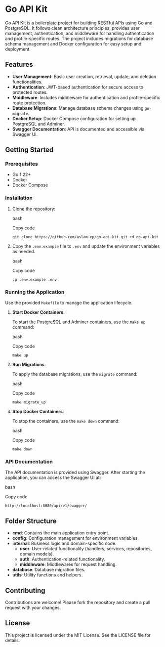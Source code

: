 Go API Kit
==========

Go API Kit is a boilerplate project for building RESTful APIs using Go and PostgreSQL. It follows clean architecture principles, provides user management, authentication, and middleware for handling authentication and profile-specific routes. The project includes migrations for database schema management and Docker configuration for easy setup and deployment.

Features
--------

*   **User Management**: Basic user creation, retrieval, update, and deletion functionalities.
*   **Authentication**: JWT-based authentication for secure access to protected routes.
*   **Middleware**: Includes middleware for authentication and profile-specific route protection.
*   **Database Migrations**: Manage database schema changes using `go-migrate`.
*   **Docker Setup**: Docker Compose configuration for setting up PostgreSQL and Adminer.
*   **Swagger Documentation**: API is documented and accessible via Swagger UI.

Getting Started
---------------

### Prerequisites

*   Go 1.22+
*   Docker
*   Docker Compose

### Installation

1.  Clone the repository:
    
    bash
    
    Copy code
    
    `git clone https://github.com/aslam-ep/go-api-kit.git cd go-api-kit`
    
2.  Copy the `.env.example` file to `.env` and update the environment variables as needed.
    
    bash
    
    Copy code
    
    `cp .env.example .env`
    

### Running the Application

Use the provided `Makefile` to manage the application lifecycle.

1.  **Start Docker Containers**:
    
    To start the PostgreSQL and Adminer containers, use the `make up` command:
    
    bash
    
    Copy code
    
    `make up`
    
2.  **Run Migrations**:
    
    To apply the database migrations, use the `migrate` command:
    
    bash
    
    Copy code
    
    `make migrate_up`
    
3.  **Stop Docker Containers**:
    
    To stop the containers, use the `make down` command:
    
    bash
    
    Copy code
    
    `make down`
    

### API Documentation

The API documentation is provided using Swagger. After starting the application, you can access the Swagger UI at:

bash

Copy code

`http://localhost:8080/api/v1/swagger/`

Folder Structure
----------------

*   **cmd**: Contains the main application entry point.
*   **config**: Configuration management for environment variables.
*   **internal**: Business logic and domain-specific code.
    *   **user**: User-related functionality (handlers, services, repositories, domain models).
    *   **auth**: Authentication-related functionality.
    *   **middleware**: Middlewares for request handling.
*   **database**: Database migration files.
*   **utils**: Utility functions and helpers.

Contributing
------------

Contributions are welcome! Please fork the repository and create a pull request with your changes.

License
-------
This project is licensed under the MIT License. See the LICENSE file for details.